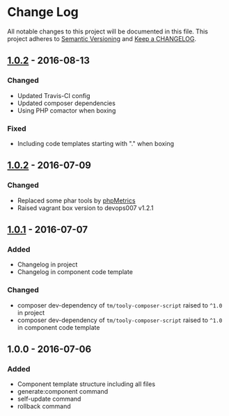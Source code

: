 # Change Log

All notable changes to this project will be documented in this file.
This project adheres to [Semantic Versioning](http://semver.org/) and [Keep a CHANGELOG](http://keepachangelog.com).

## [1.0.2] - 2016-08-13

### Changed

- Updated Travis-CI config
- Updated composer dependencies
- Using PHP comactor when boxing

### Fixed

- Including code templates starting with "." when boxing

## [1.0.2] - 2016-07-09

### Changed

- Replaced some phar tools by [phpMetrics](http://www.phpmetrics.org)
- Raised vagrant box version to devops007 v1.2.1

## [1.0.1] - 2016-07-07

### Added

- Changelog in project
- Changelog in component code template

### Changed

- composer dev-dependency of `tm/tooly-composer-script` raised to `^1.0` in project
- composer dev-dependency of `tm/tooly-composer-script` raised to `^1.0` in component code template

## 1.0.0 - 2016-07-06

### Added

- Component template structure including all files
- generate:component command
- self-update command
- rollback command

[1.0.3]: https://github.com/icehawk/component-template-generator/compare/v1.0.2...v1.0.3
[1.0.2]: https://github.com/icehawk/component-template-generator/compare/v1.0.1...v1.0.2
[1.0.1]: https://github.com/icehawk/component-template-generator/compare/v1.0.0...v1.0.1
